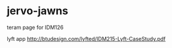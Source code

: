 # jervo-jawns
teram page for IDM126

lyft app
http://btudesign.com/lyfted/IDM215-Lyft-CaseStudy.pdf
